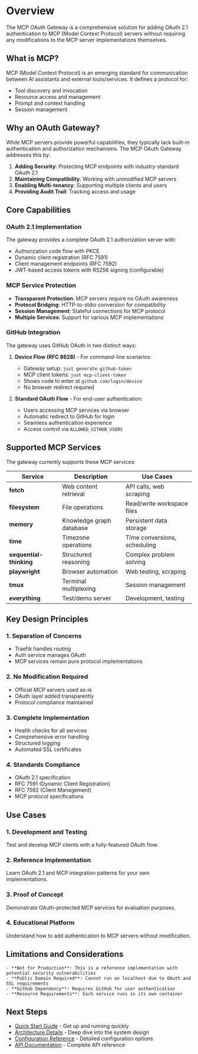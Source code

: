 # Overview

The MCP OAuth Gateway is a comprehensive solution for adding OAuth 2.1 authentication to MCP (Model Context Protocol) servers without requiring any modifications to the MCP server implementations themselves.

## What is MCP?

MCP (Model Context Protocol) is an emerging standard for communication between AI assistants and external tools/services. It defines a protocol for:
- Tool discovery and invocation
- Resource access and management
- Prompt and context handling
- Session management

## Why an OAuth Gateway?

While MCP servers provide powerful capabilities, they typically lack built-in authentication and authorization mechanisms. The MCP OAuth Gateway addresses this by:

1. **Adding Security**: Protecting MCP endpoints with industry-standard OAuth 2.1
2. **Maintaining Compatibility**: Working with unmodified MCP servers
3. **Enabling Multi-tenancy**: Supporting multiple clients and users
4. **Providing Audit Trail**: Tracking access and usage

## Core Capabilities

### OAuth 2.1 Implementation

The gateway provides a complete OAuth 2.1 authorization server with:
- Authorization code flow with PKCE
- Dynamic client registration (RFC 7591)
- Client management endpoints (RFC 7592)
- JWT-based access tokens with RS256 signing (configurable)

### MCP Service Protection

- **Transparent Protection**: MCP servers require no OAuth awareness
- **Protocol Bridging**: HTTP-to-stdio conversion for compatibility
- **Session Management**: Stateful connections for MCP protocol
- **Multiple Services**: Support for various MCP implementations

### GitHub Integration

The gateway uses GitHub OAuth in two distinct ways:

1. **Device Flow (RFC 8628)** - For command-line scenarios:
   - Gateway setup: `just generate-github-token`
   - MCP client tokens: `just mcp-client-token`
   - Shows code to enter at `github.com/login/device`
   - No browser redirect required

2. **Standard OAuth Flow** - For end-user authentication:
   - Users accessing MCP services via browser
   - Automatic redirect to GitHub for login
   - Seamless authentication experience
   - Access control via `ALLOWED_GITHUB_USERS`

## Supported MCP Services

The gateway currently supports these MCP services:

| Service | Description | Use Cases |
|---------|-------------|-----------|
| **fetch** | Web content retrieval | API calls, web scraping |
| **filesystem** | File operations | Read/write workspace files |
| **memory** | Knowledge graph database | Persistent data storage |
| **time** | Timezone operations | Time conversions, scheduling |
| **sequential-thinking** | Structured reasoning | Complex problem solving |
| **playwright** | Browser automation | Web testing, scraping |
| **tmux** | Terminal multiplexing | Session management |
| **everything** | Test/demo server | Development, testing |

## Key Design Principles

### 1. **Separation of Concerns**
- Traefik handles routing
- Auth service manages OAuth
- MCP services remain pure protocol implementations

### 2. **No Modification Required**
- Official MCP servers used as-is
- OAuth layer added transparently
- Protocol compliance maintained

### 3. **Complete Implementation**
- Health checks for all services
- Comprehensive error handling
- Structured logging
- Automated SSL certificates

### 4. **Standards Compliance**
- OAuth 2.1 specification
- RFC 7591 (Dynamic Client Registration)
- RFC 7592 (Client Management)
- MCP protocol specifications

## Use Cases

### 1. **Development and Testing**
Test and develop MCP clients with a fully-featured OAuth flow.

### 2. **Reference Implementation**
Learn OAuth 2.1 and MCP integration patterns for your own implementations.

### 3. **Proof of Concept**
Demonstrate OAuth-protected MCP services for evaluation purposes.

### 4. **Educational Platform**
Understand how to add authentication to MCP servers without modification.

## Limitations and Considerations

```{warning}
- **Not for Production**: This is a reference implementation with potential security vulnerabilities
- **Public Domain Required**: Cannot run on localhost due to OAuth and SSL requirements
- **GitHub Dependency**: Requires GitHub for user authentication
- **Resource Requirements**: Each service runs in its own container
```

## Next Steps

- [Quick Start Guide](installation/quick-start.md) - Get up and running quickly
- [Architecture Details](architecture.md) - Deep dive into the system design
- [Configuration Reference](installation/configuration.md) - Detailed configuration options
- [API Documentation](api/oauth-endpoints.md) - Complete API reference
